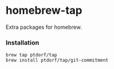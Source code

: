 # homebrew-tap

Extra packages for homebrew.

### Installation

```
brew tap ptdorf/tap
brew install ptdorf/tap/git-commitment
```

